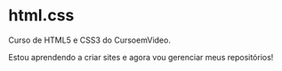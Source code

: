 # html.css

 Curso de HTML5 e CSS3 do CursoemVideo.

Estou aprendendo a criar sites e agora vou gerenciar meus repositórios!